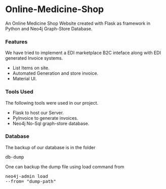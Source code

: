 # Online-Medicine-Shop
An Online Medicine Shop Website created with Flask as framework in Python and Neo4j Graph-Store Database.

### Features  
We have tried to implement a EDI marketplace B2C inteface along with EDI generated Invoice systems. 
<ul>
<li>List Items on site.
<li>Automated Generation and store invoice.
<li>Material UI.
</ul>

### Tools Used 
The following tools were used in our project.
<ul>
<li>Flask to host our Server.
<li>PyInvoice to generate invoices.
<li>Neo4j No-Sql graph-store database.
</ul>

### Database 
The backup of our database is in the folder <pre>db-dump</pre> One can backup the dump file using load command from <pre>neo4j-admin load --from= "dump-path" </pre>
